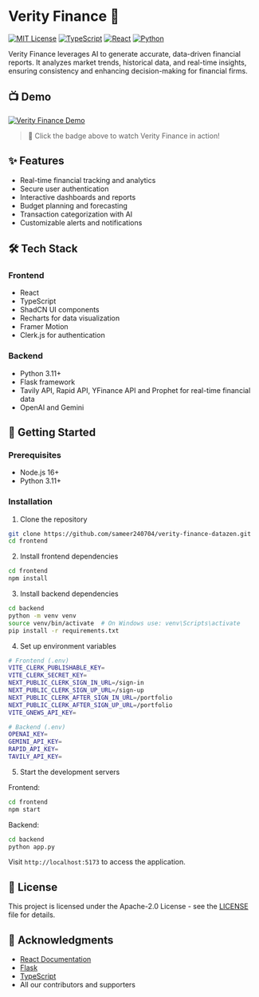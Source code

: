 # Verity Finance 🚀

[![MIT License](https://img.shields.io/badge/License-Apache-green.svg)](http://www.apache.org/licenses/LICENSE-2.0)
[![TypeScript](https://img.shields.io/badge/TypeScript-5.5.3-blue.svg)](https://www.typescriptlang.org/)
[![React](https://img.shields.io/badge/React-18.3.1-blue.svg)](https://reactjs.org/)
[![Python](https://img.shields.io/badge/Python-3.11+-yellow.svg)](https://www.python.org/)

Verity Finance leverages AI to generate accurate, data-driven financial reports. It analyzes market trends, historical data, and real-time insights, ensuring consistency and enhancing decision-making for financial firms.

## 📺 Demo

[![Verity Finance Demo](https://img.shields.io/badge/Watch-Demo-red)](https://youtu.be/0B1hBPZt2DI)

> 🎥 Click the badge above to watch Verity Finance in action!

## ✨ Features

- Real-time financial tracking and analytics
- Secure user authentication
- Interactive dashboards and reports
- Budget planning and forecasting
- Transaction categorization with AI
- Customizable alerts and notifications

## 🛠️ Tech Stack

### Frontend

- React
- TypeScript
- ShadCN UI components
- Recharts for data visualization
- Framer Motion
- Clerk.js for authentication

### Backend

- Python 3.11+
- Flask framework
- Tavily API, Rapid API, YFinance API and Prophet for real-time financial data
- OpenAI and Gemini

## 🚀 Getting Started

### Prerequisites

- Node.js 16+
- Python 3.11+

### Installation

1. Clone the repository

```bash
git clone https://github.com/sameer240704/verity-finance-datazen.git
cd frontend
```

2. Install frontend dependencies

```bash
cd frontend
npm install
```

3. Install backend dependencies

```bash
cd backend
python -m venv venv
source venv/bin/activate  # On Windows use: venv\Scripts\activate
pip install -r requirements.txt
```

4. Set up environment variables

```bash
# Frontend (.env)
VITE_CLERK_PUBLISHABLE_KEY=
VITE_CLERK_SECRET_KEY=
NEXT_PUBLIC_CLERK_SIGN_IN_URL=/sign-in
NEXT_PUBLIC_CLERK_SIGN_UP_URL=/sign-up
NEXT_PUBLIC_CLERK_AFTER_SIGN_IN_URL=/portfolio
NEXT_PUBLIC_CLERK_AFTER_SIGN_UP_URL=/portfolio
VITE_GNEWS_API_KEY=

# Backend (.env)
OPENAI_KEY=
GEMINI_API_KEY=
RAPID_API_KEY=
TAVILY_API_KEY=
```

5. Start the development servers

Frontend:

```bash
cd frontend
npm start
```

Backend:

```bash
cd backend
python app.py
```

Visit `http://localhost:5173` to access the application.

## 📄 License

This project is licensed under the Apache-2.0 License - see the [LICENSE](http://www.apache.org/licenses/LICENSE-2.0) file for details.

## 🙏 Acknowledgments

- [React Documentation](https://reactjs.org/)
- [Flask](https://flask.palletsprojects.com/en/stable/api/)
- [TypeScript](https://www.typescriptlang.org/)
- All our contributors and supporters
